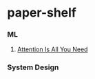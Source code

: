 # paper-shelf

### ML
1. [Attention Is All You Need](https://github.com/aishwarya-mundley/paper-shelf/blob/c7e2d189974dd3dc5ef743fe6599d543c26db264/ML/Attention%20Is%20All%20You%20Need.pdf)

### System Design
